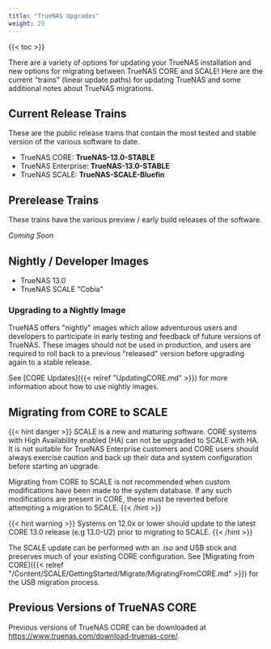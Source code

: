 ```yaml
---
title: "TrueNAS Upgrades"
weight: 25
---
```


{{< toc >}}

There are a variety of options for updating your TrueNAS installation and new options for migrating between TrueNAS CORE and SCALE!
Here are the current "trains" (linear update paths) for updating TrueNAS and some additional notes about TrueNAS migrations.

## Current Release Trains

These are the public release trains that contain the most tested and stable version of the various software to date.

* TrueNAS CORE: **TrueNAS-13.0-STABLE**
* TrueNAS Enterprise: **TrueNAS-13.0-STABLE**
* TrueNAS SCALE: **TrueNAS-SCALE-Bluefin**

## Prerelease Trains

These trains have the various preview / early build releases of the software.

*Coming Soon*

## Nightly / Developer Images

* TrueNAS 13.0
* TrueNAS SCALE "Cobia"

### Upgrading to a Nightly Image

TrueNAS offers "nightly" images which allow adventurous users and developers to participate in early testing and feedback of future versions of TrueNAS.
These images should not be used in production, and users are required to roll back to a previous "released" version before upgrading again to a stable release.

See [CORE Updates]({{< relref "UpdatingCORE.md" >}}) for more information about how to use nightly images.

## Migrating from CORE to SCALE

{{< hint danger >}}
SCALE is a new and maturing software.
CORE systems with High Availability enabled (HA) can not be upgraded to SCALE with HA.
It is not suitable for TrueNAS Enterprise customers and CORE users should always exercise caution and back up their data and system configuration before starting an upgrade.

Migrating from CORE to SCALE is not recommended when custom modifications have been made to the system database.
If any such modifications are present in CORE, these must be reverted before attempting a migration to SCALE.
{{< /hint >}}

{{< hint warning >}}
Systems on 12.0x or lower should update to the latest CORE 13.0 release (e.g 13.0-U2) prior to migrating to SCALE.
{{< /hint >}}

The SCALE update can be performed with an <file>.iso</file> and USB stick and preserves much of your existing CORE configuration.
See [Migrating from CORE]({{< relref "/Content/SCALE/GettingStarted/Migrate/MigratingFromCORE.md" >}}) for the USB migration process.

## Previous Versions of TrueNAS CORE

Previous versions of TrueNAS CORE can be downloaded at https://www.truenas.com/download-truenas-core/.
